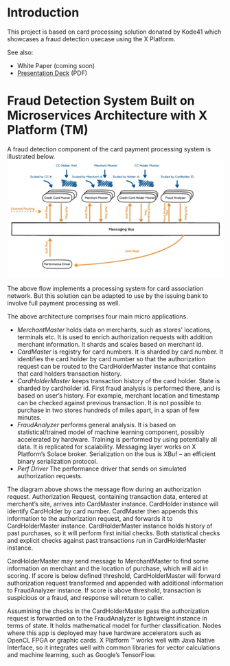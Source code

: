 # Introduction
This project is based on card processing solution donated by Kode41 which showcases a fraud detection usecase using the X Platform. 

See also:
* White Paper (coming soon)
* [Presentation Deck](docs/nvx-fraud-detection-presentation.pptx?raw=true) (PDF)

# Fraud Detection System Built on Microservices Architecture with X Platform (TM)
A fraud detection component of the card payment processing system is illustrated below.
![Credit Card Authorization Flow](docs/flow-diagram.jpg)

The above flow implements a processing system for card association network. But this solution can be adapted to use by the issuing bank to involve full payment processing as well.
 
The above architecture comprises four main micro applications. 

* *MerchantMaster* holds data on merchants, such as stores' locations, terminals etc. It is used to enrich authorization requests with addition merchant information. It shards and scales based on merchant id. 
* *CardMaster* is registry for card numbers. It is sharded by card number. It identifies the card holder by card number so that the authorization request can be routed to the CardHolderMaster instance that contains that card holders transaction history.  
* *CardHolderMaster* keeps transaction history of the card holder. State is sharded by cardholder id. First fraud analysis is performed there, and is based on user’s history. For example, merchant location and timestamp can be checked against previous transaction. It is not possible to purchase in two stores hundreds of miles apart, in a span of few minutes. 
* *FraudAnalyzer* performs general analysis. It is based on statistical/trained model of machine learning component, possibly accelerated by hardware. Training is performed by using potentially all data. It is replicated for scalability. Messaging layer works on X Platform’s Solace broker. Serialization on the bus is XBuf – an efficient binary serialization protocol.
* *Perf Driver* The performance driver that sends on simulated authorization requests. 

The diagram above shows the message flow during an authorization request. Authorization Request, containing transaction data, entered at merchant’s site, arrives into CardMaster instance. CardHolder instance will identify CardHolder by card number. 
CardMaster then appends this information to the authorization request, and forwards it to CardHolderMaster instance. CardHolderMaster instance holds history of past purchases, so it will perform first initial checks. Both statistical checks and explicit checks against past transactions run in CardHolderMaster instance.

CardHolderMaster may send message to MerchantMaster to find some information on merchant and the location of purchase, which will aid in scoring. If score is below defined threshold, CardHolderMaster will forward authorization request transformed and appended with additional information to FraudAnalyzer instance. If score is above threshold, transaction is suspicious or a fraud, and response will return to caller. 

Assumining the checks in the CardHolderMaster pass the authorization request is forwarded on to the FraudAnalyzer is lightweight instance in terms of state. It holds mathematical model for further classification. Nodes where this app is deployed may have hardware accelerators such as OpenCL FPGA or graphic cards. X Platform ™ works well with Java Native Interface, so it integrates well with common libraries for vector calculations and machine learning, such as Google’s TensorFlow.
